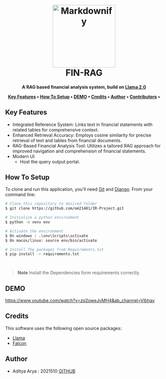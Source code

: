 <h1 align="center">
  <br>
  <img src="client\public\ir_pipeline.jpg" alt="Markdownify" width="200"></a>
  <br>
  FIN-RAG
  <br>
</h1>

<h4 align="center">A RAG based financial analysis system, build on <a href="https://huggingface.co/docs/transformers/en/model_doc/llama2/" target="_blank">Llama 2.0</a> 

<!-- <p align="center">
  <a href="https://badge.fury.io/js/electron-markdownify">
    <img src="https://badge.fury.io/js/electron-markdownify.svg"
         alt="Gitter">
  </a>
  <a href="https://gitter.im/amitmerchant1990/electron-markdownify"><img src="https://badges.gitter.im/amitmerchant1990/electron-markdownify.svg"></a>
  <a href="https://saythanks.io/to/bullredeyes@gmail.com">
      <img src="https://img.shields.io/badge/SayThanks.io-%E2%98%BC-1EAEDB.svg">
  </a>
  <a href="https://www.paypal.me/AmitMerchant">
    <img src="https://img.shields.io/badge/$-donate-ff69b4.svg?maxAge=2592000&amp;style=flat">
  </a>
</p> -->

<p align="center">
  <a href="#key-features">Key Features</a> •
<!--   <a href="#future-scope">Future Scope</a> • -->
  <a href="#how-to-setup">How To Setup</a> •
  <a href="#demo">DEMO</a> •
  <a href="#credits">Credits</a> •
  <a href="#author">Author</a> •
  <a href="#contributors">Contributors</a> •


  <!-- <a href="#related">Related</a> •
  <a href="#license">License</a> -->
</p>





## Key Features


* Integrated Reference System: Links text in financial statements with related tables for comprehensive context.
* Enhanced Retrieval Accuracy: Employs cosine similarity for precise retrieval of text and tables from financial documents.
* RAG-Based Financial Analysis Tool: Utilizes a tailored RAG approach for improved navigation and comprehension of financial statements.
* Modern UI
  - Host the query output portal.




## How To Setup

To clone and run this application, you'll need [Git](https://github.com/om21481/IR-Project.git) and [Django](https://www.djangoproject.com/download/). From your command line:

```bash
# Clone this repository to desired folder
$ git clone https://github.com/om21481/IR-Project.git

# Initialize a python environment
$ python -m venv env

# Activate the environment
$ On windows : .\env\Scripts\activate
$ On macos/linux: source env/bin/activate

# Install The packages from Requirements.txt
$ pip install -r requirements.txt

 
```

> **Note**
> Install the Dependencies form requirements correctly.
 


## DEMO


https://www.youtube.com/watch?v=zq2oweJvMH4&ab_channel=Vibhav




<!-- ## Download

You can [download](https://github.com/amitmerchant1990/electron-markdownify/releases/tag/v1.2.0) the latest installable version of Markdownify for Windows, macOS and Linux. -->

<!-- ## Emailware

Markdownify is an [emailware](https://en.wiktionary.org/wiki/emailware). Meaning, if you liked using this app or it has helped you in any way, I'd like you send me an email at <bullredeyes@gmail.com> about anything you'd want to say about this software. I'd really appreciate it! -->

## Credits

This software uses the following open source packages:

- [Llama](https://huggingface.co/docs/transformers/en/model_doc/llama2)
- [Falcon](https://huggingface.co/Falconsai/text_summarization)


## Author
- Aditya Arya : 2021510 [GITHUB](https://github.com/git-Adi)



<!-- ## Related

[markdownify-web](https://github.com/amitmerchant1990/markdownify-web) - Web version of Markdownify -->
<!-- 
## Support

<a href="https://www.buymeacoffee.com/5Zn8Xh3l9" target="_blank"><img src="https://www.buymeacoffee.com/assets/img/custom_images/purple_img.png" alt="Buy Me A Coffee" style="height: 41px !important;width: 174px !important;box-shadow: 0px 3px 2px 0px rgba(190, 190, 190, 0.5) !important;-webkit-box-shadow: 0px 3px 2px 0px rgba(190, 190, 190, 0.5) !important;" ></a>

<p>Or</p> 

<a href="https://www.patreon.com/amitmerchant">
	<img src="https://c5.patreon.com/external/logo/become_a_patron_button@2x.png" width="160">
</a>

## You may also like...

- [Pomolectron](https://github.com/amitmerchant1990/pomolectron) - A pomodoro app
- [Correo](https://github.com/amitmerchant1990/correo) - A menubar/taskbar Gmail App for Windows and macOS

## License

MIT

---

> [amitmerchant.com](https://www.amitmerchant.com) &nbsp;&middot;&nbsp;
> GitHub [@amitmerchant1990](https://github.com/amitmerchant1990) &nbsp;&middot;&nbsp;
> Twitter [@amit_merchant](https://twitter.com/amit_merchant)
 -->
